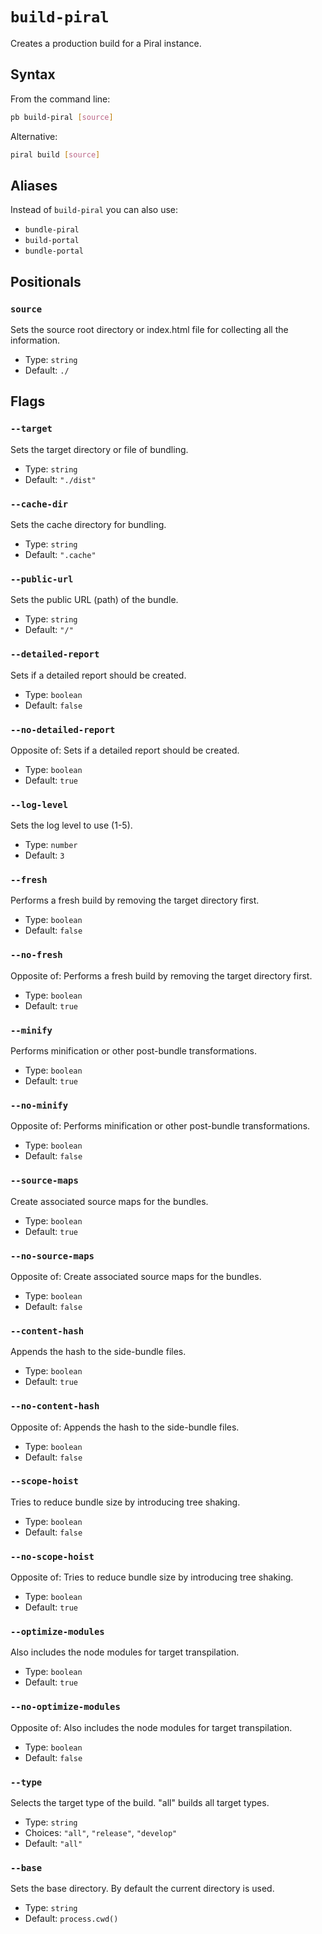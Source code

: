 # `build-piral`

Creates a production build for a Piral instance.

## Syntax

From the command line:

```sh
pb build-piral [source]
```

Alternative:

```sh
piral build [source]
```

## Aliases

Instead of `build-piral` you can also use:

- `bundle-piral`
- `build-portal`
- `bundle-portal`

## Positionals

### `source`

Sets the source root directory or index.html file for collecting all the information.

- Type: `string`
- Default: `./`

## Flags

### `--target`

Sets the target directory or file of bundling.

- Type: `string`
- Default: `"./dist"`

### `--cache-dir`

Sets the cache directory for bundling.

- Type: `string`
- Default: `".cache"`

### `--public-url`

Sets the public URL (path) of the bundle.

- Type: `string`
- Default: `"/"`

### `--detailed-report`

Sets if a detailed report should be created.

- Type: `boolean`
- Default: `false`

### `--no-detailed-report`

Opposite of:
Sets if a detailed report should be created.

- Type: `boolean`
- Default: `true`

### `--log-level`

Sets the log level to use (1-5).

- Type: `number`
- Default: `3`

### `--fresh`

Performs a fresh build by removing the target directory first.

- Type: `boolean`
- Default: `false`

### `--no-fresh`

Opposite of:
Performs a fresh build by removing the target directory first.

- Type: `boolean`
- Default: `true`

### `--minify`

Performs minification or other post-bundle transformations.

- Type: `boolean`
- Default: `true`

### `--no-minify`

Opposite of:
Performs minification or other post-bundle transformations.

- Type: `boolean`
- Default: `false`

### `--source-maps`

Create associated source maps for the bundles.

- Type: `boolean`
- Default: `true`

### `--no-source-maps`

Opposite of:
Create associated source maps for the bundles.

- Type: `boolean`
- Default: `false`

### `--content-hash`

Appends the hash to the side-bundle files.

- Type: `boolean`
- Default: `true`

### `--no-content-hash`

Opposite of:
Appends the hash to the side-bundle files.

- Type: `boolean`
- Default: `false`

### `--scope-hoist`

Tries to reduce bundle size by introducing tree shaking.

- Type: `boolean`
- Default: `false`

### `--no-scope-hoist`

Opposite of:
Tries to reduce bundle size by introducing tree shaking.

- Type: `boolean`
- Default: `true`

### `--optimize-modules`

Also includes the node modules for target transpilation.

- Type: `boolean`
- Default: `true`

### `--no-optimize-modules`

Opposite of:
Also includes the node modules for target transpilation.

- Type: `boolean`
- Default: `false`

### `--type`

Selects the target type of the build. "all" builds all target types.

- Type: `string`
- Choices: `"all"`, `"release"`, `"develop"`
- Default: `"all"`

### `--base`

Sets the base directory. By default the current directory is used.

- Type: `string`
- Default: `process.cwd()`
